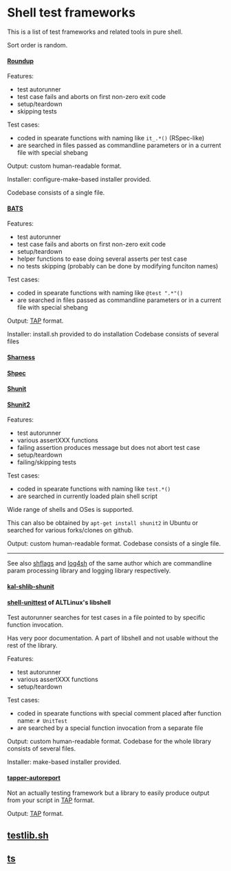 Shell test frameworks
=====================

This is a list of test frameworks and related tools in pure shell.

Sort order is random.

#### [Roundup](http://github.com/bmizerany/roundup)

Features:
* test autorunner
* test case fails and aborts on first non-zero exit code
* setup/teardown
* skipping tests

Test cases:
* coded in spearate functions with naming like `it_.*()` (RSpec-like)
* are searched in files passed as commandline parameters or in a current file with special shebang

Output: custom human-readable format.

Installer: configure-make-based installer provided.

Codebase consists of a single file.

#### [BATS](http://github.com/sstephenson/bats)

Features:
* test autorunner
* test case fails and aborts on first non-zero exit code
* setup/teardown
* helper functions to ease doing several asserts per test case
* no tests skipping (probably can be done by modifying funciton names)

Test cases:
* coded in spearate functions with naming like `@test ".*"()`
* are searched in files passed as commandline parameters or in a current file with special shebang

Output: [TAP](http://en.wikipedia.org/wiki/Test_Anything_Protocol) format.

Installer: install.sh provided to do installation
Codebase consists of several files

#### [Sharness](http://github.com/mlafeldt/sharness)

#### [Shpec](https://github.com/shpec/shpec)

#### [Shunit](http://shunit.sourceforge.net/)

#### [Shunit2](https://code.google.com/p/shunit2)

Features:
* test autorunner
* various assertXXX functions
* failing assertion produces message but does not abort test case
* setup/teardown
* failing/skipping tests

Test cases:
* coded in spearate functions with naming like `test.*()`
* are searched in currently loaded plain shell script

Wide range of shells and OSes is supported.

This can also be obtained by `apt-get install shunit2` in Ubuntu or searched for various forks/clones on github.

Output: custom human-readable format.
Codebase consists of a single file.

---
See also [shflags](http://code.google.com/p/shflags/) and [log4sh](https://sites.google.com/a/forestent.com/projects/log4sh)
of the same author which are commandline param processing library and logging library respectively.

#### [kal-shlib-shunit](https://github.com/vaab/kal-shlib-shunit)

#### [shell-unittest](http://git.altlinux.org/gears/l/libshell.git?f=libshell/shell-unittest;a=blob) of ALTLinux's libshell

Test autorunner searches for test cases in a file pointed to by specific function invocation.

Has very poor documentation.
A part of libshell and not usable without the rest of the library.

Features:
* test autorunner
* various assertXXX functions
* setup/teardown

Test cases:
* coded in spearate functions with special comment placed after function name: `# UnitTest`
* are searched by a special function invocation from a separate file

Output: custom human-readable format.
Codebase for the whole library consists of several files.

Installer: make-based installer provided.

#### [tapper-autoreport](https://github.com/tapper/Tapper-autoreport) 

Not an actually testing framework but a library to easily produce output from your script in [TAP](http://en.wikipedia.org/wiki/Test_Anything_Protocol) format.

Output: [TAP](http://en.wikipedia.org/wiki/Test_Anything_Protocol) format.

## [testlib.sh](https://gist.github.com/3877539)

## [ts](https://github.com/thinkerbot/ts)

